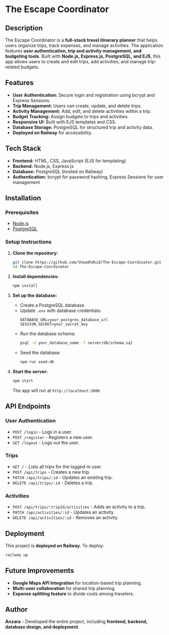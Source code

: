 # The Escape Coordinator

## Description
The Escape Coordinator is a **full-stack travel itinerary planner** that helps users organize trips, track expenses, and manage activities. The application features **user authentication, trip and activity management, and budgeting tools**. Built with **Node.js, Express.js, PostgreSQL, and EJS**, this app allows users to create and edit trips, add activities, and manage trip-related budgets.

## Features
- **User Authentication:** Secure login and registration using bcrypt and Express Sessions.
- **Trip Management:** Users can create, update, and delete trips.
- **Activity Management:** Add, edit, and delete activities within a trip.
- **Budget Tracking:** Assign budgets to trips and activities.
- **Responsive UI:** Built with EJS templates and CSS.
- **Database Storage:** PostgreSQL for structured trip and activity data.
- **Deployed on Railway** for accessibility.

## Tech Stack
- **Frontend:** HTML, CSS, JavaScript (EJS for templating)
- **Backend:** Node.js, Express.js
- **Database:** PostgreSQL (hosted on Railway)
- **Authentication:** bcrypt for password hashing, Express Sessions for user management

## Installation
### **Prerequisites**
- [Node.js](https://nodejs.org/)
- [PostgreSQL](https://www.postgresql.org/)

### **Setup Instructions**
1. **Clone the repository:**
   ```sh
   git clone https://github.com/theadhdkid/The-Escape-Coordinator.git
   cd The-Escape-Coordinator
   ```

2. **Install dependencies:**
   ```sh
   npm install
   ```

3. **Set up the database:**
   - Create a PostgreSQL database.
   - Update `.env` with database credentials:
     ```env
     DATABASE_URL=your_postgres_database_url
     SESSION_SECRET=your_secret_key
     ```
   - Run the database schema:
     ```sh
     psql -d your_database_name -f server/db/schema.sql
     ```
   - Seed the database:
     ```sh
     npm run seed-db
     ```

4. **Start the server:**
   ```sh
   npm start
   ```
   The app will run at `http://localhost:3000`

## API Endpoints
### **User Authentication**
- `POST /login` - Logs in a user.
- `POST /register` - Registers a new user.
- `GET /logout` - Logs out the user.

### **Trips**
- `GET /` - Lists all trips for the logged-in user.
- `POST /api/trips` - Creates a new trip.
- `PATCH /api/trips/:id` - Updates an existing trip.
- `DELETE /api/trips/:id` - Deletes a trip.

### **Activities**
- `POST /api/trips/:tripId/activities` - Adds an activity to a trip.
- `PATCH /api/activities/:id` - Updates an activity.
- `DELETE /api/activities/:id` - Removes an activity.

## Deployment
This project is **deployed on Railway**. To deploy:
```sh
railway up
```

## Future Improvements
- **Google Maps API Integration** for location-based trip planning.
- **Multi-user collaboration** for shared trip planning.
- **Expense splitting feature** to divide costs among travelers.

## Author
**Anzara** - Developed the entire project, including **frontend, backend, database design, and deployment**.

